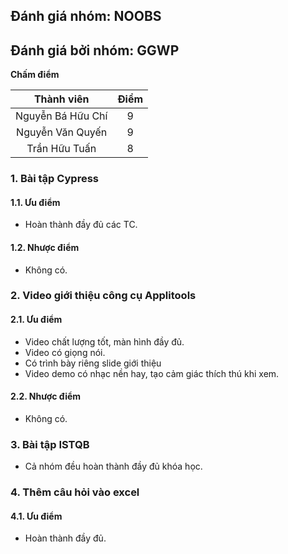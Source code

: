 ## Đánh giá nhóm: NOOBS
## Đánh giá bởi nhóm: GGWP

**Chấm điểm**

|    Thành viên   	    | Điểm 	|
|:---------------------:|:-----:|
| Nguyễn Bá Hữu Chí	 	|  9  	|
| Nguyễn Văn Quyến		|  9 	|
| Trần Hữu Tuấn	  		|  8 	|

### 1.	Bài tập Cypress	

#### 1.1. Ưu điểm
- Hoàn thành đầy đủ các TC.


#### 1.2.	Nhược điểm
- Không có.

### 2.	Video giới thiệu công cụ Applitools
#### 2.1. Ưu điểm
- Video chất lượng tốt, màn hình đầy đủ.
- Video có giọng nói.
- Có trình bày riêng slide giới thiệu
- Video demo có nhạc nền hay, tạo cảm giác thích thú khi xem.

#### 2.2. Nhược điểm
- Không có.

### 3. Bài tập ISTQB
- Cả nhóm đều hoàn thành đầy đủ khóa học.

### 4. Thêm câu hỏi vào excel
#### 4.1. Ưu điểm
- Hoàn thành đầy đủ.